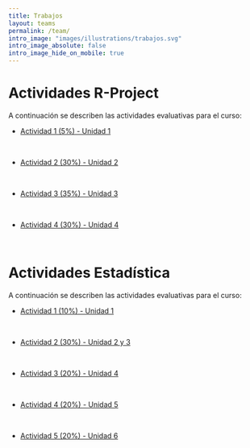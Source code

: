 ```yaml
---
title: Trabajos
layout: teams
permalink: /team/
intro_image: "images/illustrations/trabajos.svg"
intro_image_absolute: false
intro_image_hide_on_mobile: true
---
```


# Actividades R-Project

A continuación se describen las actividades evaluativas para el curso:

- [Actividad 1 (5%) - Unidad 1](https://rproject-udea.netlify.app/temas/04-vectores-r/04-vectores-r#9)
<br>

- [Actividad 2 (30%) - Unidad 2](/actividades/Actividad-02/Actividad-02.html)
<br>
  
- [Actividad 3 (35%) - Unidad 3](/actividades/Actividad-03/Actividad-03.html)
<br>

- [Actividad 4 (30%) - Unidad 4](/actividades/Actividad-04/Actividad-04.html)
<br>

# Actividades Estadística

A continuación se describen las actividades evaluativas para el curso:

- [Actividad 1 (10%) - Unidad 1](/actividades/Statistics/Actividad-01/Actividad-01.html)
<br>

- [Actividad 2 (30%) - Unidad 2 y 3](/actividades/Statistics/Actividad-02/actividad-02.html)
<br>

- [Actividad 3 (20%) - Unidad 4](/actividades/Statistics/)
<br>

- [Actividad 4 (20%) - Unidad 5](/actividades/Statistics/)
<br>

- [Actividad 5 (20%) - Unidad 6](/actividades/Statistics/)
<br>